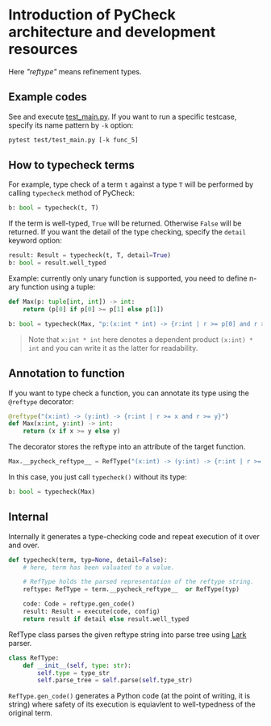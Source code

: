 # Introduction of PyCheck architecture and development resources

Here *"reftype"* means refinement types.

## Example codes

See and execute [test_main.py](../test/test_main.py).
If you want to run a specific testcase, specify its name pattern by `-k` option:

```bash
pytest test/test_main.py [-k func_5]
```


## How to typecheck terms

For example, type check of a term `t` against a type `T` will be performed by calling `typecheck` method of PyCheck:

```python
b: bool = typecheck(t, T)
```

If the term is well-typed, `True` will be returned. Otherwise `False` will be returned.
If you want the detail of the type checking, specify the `detail` keyword option:

```python
result: Result = typecheck(t, T, detail=True)
b: bool = result.well_typed
```

Example: currently only unary function is supported, you need to define n-ary function using a tuple:

```python
def Max(p: tuple[int, int]) -> int:
    return (p[0] if p[0] >= p[1] else p[1])

b: bool = typecheck(Max, "p:(x:int * int) -> {r:int | r >= p[0] and r >= p[1]}")
```

> Note that `x:int * int` here denotes a dependent product `(x:int) * int` and you can write it as the latter for readability.

## Annotation to function

If you want to type check a function, you can annotate its type using the `@reftype` decorator:

```python
@reftype("(x:int) -> (y:int) -> {r:int | r >= x and r >= y}")
def Max(x:int, y:int) -> int:
    return (x if x >= y else y)
```

The decorator stores the reftype into an attribute of the target function.

```python
Max.__pycheck_reftype__ = RefType("(x:int) -> (y:int) -> {r:int | r >= x and r >= y}", ...)
```

In this case, you just call `typecheck()` without its type:

```python
b: bool = typecheck(Max)
```

## Internal

Internally it generates a type-checking code and repeat execution of it over and over.

```python
def typecheck(term, typ=None, detail=False):
    # here, term has been valuated to a value.

    # RefType holds the parsed representation of the reftype string.
    reftype: RefType = term.__pycheck_reftype__  or RefType(typ)

    code: Code = reftype.gen_code()
    result: Result = execute(code, config)
    return result if detail else result.well_typed
```

RefType class parses the given reftype string into parse tree using [Lark](https://github.com/lark-parser/lark) parser.

```python
class RefType:
    def __init__(self, type: str):
        self.type = type_str
        self.parse_tree = self.parse(self.type_str)
```

`RefType.gen_code()` generates a Python code (at the point of writing, it is string) where safety of its execution is equiavlent to well-typedness of the original term.
